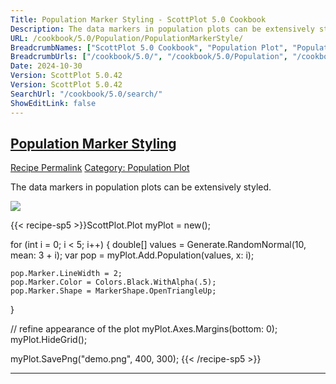 ```yaml
---
Title: Population Marker Styling - ScottPlot 5.0 Cookbook
Description: The data markers in population plots can be extensively styled.
URL: /cookbook/5.0/Population/PopulationMarkerStyle/
BreadcrumbNames: ["ScottPlot 5.0 Cookbook", "Population Plot", "Population Marker Styling"]
BreadcrumbUrls: ["/cookbook/5.0/", "/cookbook/5.0/Population", "/cookbook/5.0/Population/PopulationMarkerStyle"]
Date: 2024-10-30
Version: ScottPlot 5.0.42
Version: ScottPlot 5.0.42
SearchUrl: "/cookbook/5.0/search/"
ShowEditLink: false
---
```



<h2 style='border-bottom: 0;'><a href='/cookbook/5.0/Population/PopulationMarkerStyle'>Population Marker Styling</a></h2>

<div class="d-flex mb-2">
<a class="btn btn-sm btn-primary me-1" href="/cookbook/5.0/Population/PopulationMarkerStyle">Recipe Permalink</a>
<a class="btn btn-sm btn-success me-1" href="/cookbook/5.0/Population">Category: Population Plot</a>
</div>

The data markers in population plots can be extensively styled.

[![](/cookbook/5.0/images/PopulationMarkerStyle.png?241029205813)](/cookbook/5.0/images/PopulationMarkerStyle.png?241029205813)

{{< recipe-sp5 >}}ScottPlot.Plot myPlot = new();

for (int i = 0; i < 5; i++)
{
    double[] values = Generate.RandomNormal(10, mean: 3 + i);
    var pop = myPlot.Add.Population(values, x: i);

    pop.Marker.LineWidth = 2;
    pop.Marker.Color = Colors.Black.WithAlpha(.5);
    pop.Marker.Shape = MarkerShape.OpenTriangleUp;
}

// refine appearance of the plot
myPlot.Axes.Margins(bottom: 0);
myPlot.HideGrid();

myPlot.SavePng("demo.png", 400, 300);
{{< /recipe-sp5 >}}

<hr class='my-5 invisible'>


